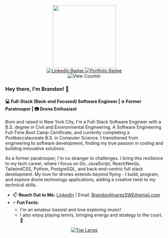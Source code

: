 
<div id="header" align="center">
  <img src="https://media.giphy.com/media/ule4vhcY1xEKQ/giphy.gif" width="200"/>
</div>

<div id="badges" align="center">
  <a href="https://www.linkedin.com/in/brandon-alvarez-03balv/">
    <img src="https://img.shields.io/badge/LinkedIn-blue?style=for-the-badge&logo=linkedin&logoColor=white" alt="LinkedIn Badge"/>
  </a>
  <a href="https://brandon-alvarez-03.github.io/">
    <img src="https://img.shields.io/badge/Portfolio-ff69b4?style=for-the-badge&logo=google-chrome&logoColor=white" alt="Portfolio Badge"/>
  </a>
</div>

<div align="center">
  <img src="https://komarev.com/ghpvc/?username=Brandon-Alvarez-03&style=flat-square&color=blue" alt="View Counter"/>
</div>

### Hey there, I'm Brandon! 👋

#### :computer: Full-Stack (Back-end Focused) Software Engineer | :airplane: Former Paratrooper | :camera: Drone Enthusiast

Born and raised in New York City, I'm a Full-Stack Software Engineer with a B.S. degree in Civil and Environmental Engineering, A Software Engineering Full-Time Boot Camp Certificate, and currently completing a Postbaccalaureate B.S. in Computer Science. I transitioned from engineering to software development, finding my true passion in coding and building innovative solutions.

As a former paratrooper, I'm no stranger to challenges. I bring this resilience to my tech career, where I focus on  Go, JavaScript, React/Nextjs, TailwindCSS, Python, PostgreSQL, and back-end-centric full stack development. My love for drones extends beyond flying - I build, program, and explore drone technology applications, adding a creative twist to my technical skills.

<!--
🔨 **Languages and Tools:**
<div>
  <img src="https://github.com/devicons/devicon/blob/master/icons/python/python-original-wordmark.svg" title="Python" alt="Python" width="40" height="40"/>&nbsp;
  <img src="https://github.com/devicons/devicon/blob/master/icons/react/react-original-wordmark.svg" title="React" alt="React" width="40" height="40"/>&nbsp;
  <img src="https://github.com/devicons/devicon/blob/master/icons/postgresql/postgresql-original-wordmark.svg" title="PostgreSQL" alt="PostgreSQL" width="40" height="40"/>&nbsp;
  <img src="https://github.com/devicons/devicon/blob/master/icons/flask/flask-original-wordmark.svg" title="Flask" alt="Flask" width="40" height="40"/>&nbsp;
  <img src="https://github.com/devicons/devicon/blob/master/icons/sqlalchemy/sqlalchemy-original-wordmark.svg" title="SQLAlchemy" alt="SQLAlchemy" width="40" height="40"/>&nbsp;
  <img src="https://github.com/devicons/devicon/blob/master/icons/fastapi/fastapi-original-wordmark.svg" title="FastAPI" alt="FastAPI" width="40" height="40"/>&nbsp;
  <!-- Other Icons... -->
  

- 📫 **Reach Out to Me:** [LinkedIn](https://www.linkedin.com/in/brandon-alvarez-03balv/) | Email: BrandonAlvarezSWE@gmail.com
- ⚡ **Fun Facts:** 
  - I'm an amateur bassist and love exploring music!
  - I also enjoy playing tennis, bringing energy and strategy to the court. 🎾


<div align="center">

  [![Top Langs](https://github-readme-stats.vercel.app/api/top-langs/?username=Brandon-Alvarez-03&layout=compact&theme=gruvbox_light)](https://github.com/Brandon-Alvarez-03/github-readme-stats)

</div>



<!---
Brandon-Alvarez-03/Brandon-Alvarez-03 is a ✨ special ✨ repository because its `README.md` (this file) appears on your GitHub profile.
You can click the Preview link to take a look at your changes.
--->

